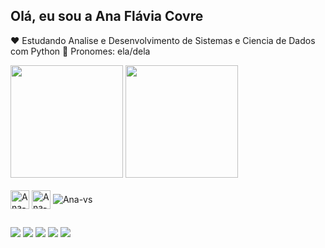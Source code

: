 ## Olá, eu sou a Ana Flávia Covre 

❤️ Estudando Analise e Desenvolvimento de Sistemas e Ciencia de Dados com Python
👧 Pronomes: ela/dela

<div>
<img height="180em" src="https://github-readme-stats.vercel.app/api?username=anaflaviacv&show_icons=true&theme=radical"/>
<img height="180em" src="https://github-readme-stats.vercel.app/api/top-langs/?username=anaflaviacv&layout=compact&theme=radical"/>
</div>
  
<div style="display: inline_block"><br>
 
  <img align="center" alt="Ana-python" height="30" witdth="40" src="https://cdn.jsdelivr.net/gh/devicons/devicon/icons/adonisjs/adonisjs-original.svg" />       
  <img align="center" alt="Ana-sql" height="30" witdth="40" src="https://cdn.jsdelivr.net/gh/devicons/devicon/icons/adonisjs/adonisjs-original.svg" />        
  <img align="center" alt="Ana-vs" src="https://cdn.jsdelivr.net/gh/devicons/devicon/icons/adonisjs/adonisjs-original.svg" />
          
##

<div>
 
  <a href="https://www.instagram.com/anafviaaa/" target="_blank"><img src="https://img.shields.io/badge/Instagram-E4405F?style=for-the-badge&logo=instagram&logoColor=white" target="_blank"></a>
  <a href="https://www.linkedin.com/in/ana-flavia-covre/" target="_blank"><img src="https://img.shields.io/badge/LinkedIn-0077B5?style=for-the-badge&logo=linkedin&logoColor=white" target="_blank"></a>
 <a href="https://github.com/anaflaviacv" target="_blank"><img src="https://img.shields.io/badge/GitHub-100000?style=for-the-badge&logo=github&logoColor=white" target="_blank"></a>
 <a href="anaflaviacovre@gmail.com" target="_blank"><img src="https://img.shields.io/badge/Gmail-D14836?style=for-the-badge&logo=gmail&logoColor=white" target="_blank"></a>
 <a href="https://discord.com/channels/@me" target="_blank"><img src="https://img.shields.io/badge/Discord-7289DA?style=for-the-badge&logo=discord&logoColor=white" target="_blank"></a>
</div>

##

